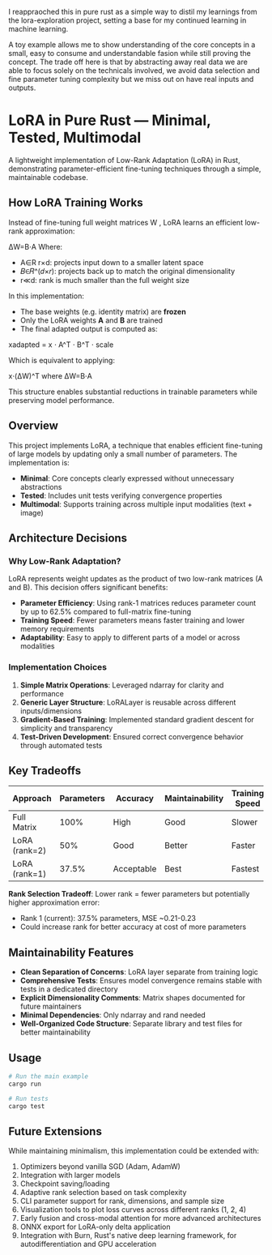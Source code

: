 I reappraoched this in pure rust as a simple way to distil my learnings from the lora-exploration project, setting a base for my continued learning in machine learning. 

A toy example allows me to show understanding of the core concepts in a small, easy to consume and understandable fasion while still proving the concept. The trade off here is that by abstracting away real data we are able to focus solely on the technicals involved, we avoid data selection and fine parameter tuning complexity but we miss out on have real inputs and outputs. 

# LoRA in Pure Rust — Minimal, Tested, Multimodal

A lightweight implementation of Low-Rank Adaptation (LoRA) in Rust, demonstrating parameter-efficient fine-tuning techniques through a simple, maintainable codebase.

## How LoRA Training Works

Instead of fine-tuning full weight matrices W , LoRA learns an efficient low-rank approximation:

ΔW=B⋅A
Where:
- A∈R r×d: projects input down to a smaller latent space
- 𝐵∈𝑅^(𝑑×𝑟): projects back up to match the original dimensionality
- r≪d: rank is much smaller than the full weight size

In this implementation:
- The base weights (e.g. identity matrix) are **frozen**
- Only the LoRA weights **A** and **B** are trained
- The final adapted output is computed as:

xadapted = x ⋅ A^T ⋅ B^T ⋅ scale

Which is equivalent to applying:

x⋅(ΔW)^T where ΔW=B⋅A

This structure enables substantial reductions in trainable parameters while preserving model performance.


## Overview

This project implements LoRA, a technique that enables efficient fine-tuning of large models by updating only a small number of parameters. The implementation is:

- **Minimal**: Core concepts clearly expressed without unnecessary abstractions
- **Tested**: Includes unit tests verifying convergence properties
- **Multimodal**: Supports training across multiple input modalities (text + image)

## Architecture Decisions

### Why Low-Rank Adaptation?

LoRA represents weight updates as the product of two low-rank matrices (A and B). This decision offers significant benefits:

- **Parameter Efficiency**: Using rank-1 matrices reduces parameter count by up to 62.5% compared to full-matrix fine-tuning
- **Training Speed**: Fewer parameters means faster training and lower memory requirements
- **Adaptability**: Easy to apply to different parts of a model or across modalities

### Implementation Choices

1. **Simple Matrix Operations**: Leveraged ndarray for clarity and performance
2. **Generic Layer Structure**: LoRALayer is reusable across different inputs/dimensions
3. **Gradient-Based Training**: Implemented standard gradient descent for simplicity and transparency
4. **Test-Driven Development**: Ensured correct convergence behavior through automated tests

## Key Tradeoffs

| Approach | Parameters | Accuracy | Maintainability | Training Speed |
|----------|------------|----------|----------------|----------------|
| Full Matrix | 100% | High | Good | Slower |
| LoRA (rank=2) | 50% | Good | Better | Faster |
| LoRA (rank=1) | 37.5% | Acceptable | Best | Fastest |

**Rank Selection Tradeoff**: Lower rank = fewer parameters but potentially higher approximation error:
- Rank 1 (current): 37.5% parameters, MSE ~0.21-0.23
- Could increase rank for better accuracy at cost of more parameters

## Maintainability Features

- **Clean Separation of Concerns**: LoRA layer separate from training logic
- **Comprehensive Tests**: Ensures model convergence remains stable with tests in a dedicated directory
- **Explicit Dimensionality Comments**: Matrix shapes documented for future maintainers
- **Minimal Dependencies**: Only ndarray and rand needed
- **Well-Organized Code Structure**: Separate library and test files for better maintainability

## Usage

```bash
# Run the main example
cargo run

# Run tests
cargo test
```

## Future Extensions

While maintaining minimalism, this implementation could be extended with:

1. Optimizers beyond vanilla SGD (Adam, AdamW)
2. Integration with larger models
3. Checkpoint saving/loading
4. Adaptive rank selection based on task complexity
5. CLI parameter support for rank, dimensions, and sample size
6. Visualization tools to plot loss curves across different ranks (1, 2, 4)
7. Early fusion and cross-modal attention for more advanced architectures
8. ONNX export for LoRA-only delta application
9. Integration with Burn, Rust's native deep learning framework, for autodifferentiation and GPU acceleration